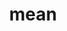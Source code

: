---
category: 4-letters
denotation: null
name: mean
reference_link: https://www.etymonline.com/word/mean
root_language: null
root_name: null
title: mean
type: free
word_sums:
- respelling: mean
  sum: 'Mean + '
---